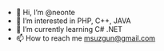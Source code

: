 - 👋 Hi, I’m @neonte
- 👀 I’m interested in PHP, C++, JAVA 
- 🌱 I’m currently learning C# .NET
- 📫 How to reach me msuzgun@gmail.com  

<!---
neonte/neonte is a ✨ special ✨ repository because its `README.md` (this file) appears on your GitHub profile.
You can click the Preview link to take a look at your changes.
--->
